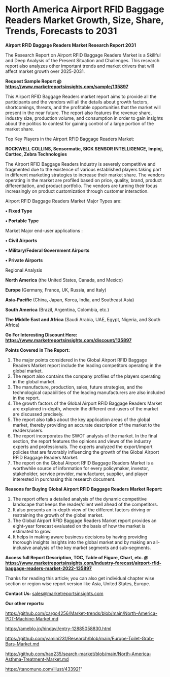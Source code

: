 # North America Airport RFID Baggage Readers Market Growth, Size, Share, Trends, Forecasts to 2031

<strong>Airport RFID Baggage Readers Market Research Report 2031</strong>

The Research Report on Airport RFID Baggage Readers Market is a Skillful and Deep Analysis of the Present Situation and Challenges. This research report also analyzes other important trends and market drivers that will affect market growth over 2025-2031.

<strong>Request Sample Report @ <a href=https://www.marketreportsinsights.com/sample/135897>https://www.marketreportsinsights.com/sample/135897</a></strong>

This Airport RFID Baggage Readers market report aims to provide all the participants and the vendors will all the details about growth factors, shortcomings, threats, and the profitable opportunities that the market will present in the near future. The report also features the revenue share, industry size, production volume, and consumption in order to gain insights about the politics to contest for gaining control of a large portion of the market share.

Top Key Players in the Airport RFID Baggage Readers Market:

<strong>ROCKWELL COLLINS, Sensormatic, SICK SENSOR INTELLIGENCE, Impinj, Carttec, Zebra Technologies</strong>

The Airport RFID Baggage Readers Industry is severely competitive and fragmented due to the existence of various established players taking part in different marketing strategies to increase their market share. The vendors operating in the market are profiled based on price, quality, brand, product differentiation, and product portfolio. The vendors are turning their focus increasingly on product customization through customer interaction.

Airport RFID Baggage Readers Market Major Types are:

<strong>• Fixed Type

• Portable Type</strong>

Market Major end-user applications :

<strong>• Civil Airports

• Military/Federal Government Airports

• Private Airports</strong>

Regional Analysis

</u><strong><b>North America</b></strong> (the United States, Canada, and Mexico)

<strong><b>Europe </b></strong>(Germany, France, UK, Russia, and Italy)

<strong><b>Asia-Pacific</b></strong> (China, Japan, Korea, India, and Southeast Asia)

<strong><b>South America</b></strong> (Brazil, Argentina, Colombia, etc.)

<strong><b>The Middle East and Africa</b></strong> (Saudi Arabia, UAE, Egypt, Nigeria, and South Africa)

<strong>Go For Interesting Discount Here: <a href=https://www.marketreportsinsights.com/discount/135897>https://www.marketreportsinsights.com/discount/135897</a></strong>

<strong>Points Covered in The Report:</strong>
<ol>
  <li>The major points considered in the Global Airport RFID Baggage Readers Market report include the leading competitors operating in the global market.</li>
  <li>The report also contains the company profiles of the players operating in the global market.</li>
  <li>The manufacture, production, sales, future strategies, and the technological capabilities of the leading manufacturers are also included in the report.</li>
  <li>The growth factors of the Global Airport RFID Baggage Readers Market are explained in-depth, wherein the different end-users of the market are discussed precisely.</li>
  <li>The report also talks about the key application areas of the global market, thereby providing an accurate description of the market to the readers/users.</li>
  <li>The report incorporates the SWOT analysis of the market. In the final section, the report features the opinions and views of the industry experts and professionals. The experts analyzed the export/import policies that are favorably influencing the growth of the Global Airport RFID Baggage Readers Market.</li>
  <li>The report on the Global Airport RFID Baggage Readers Market is a worthwhile source of information for every policymaker, investor, stakeholder, service provider, manufacturer, supplier, and player interested in purchasing this research document.</li>
</ol>
<strong>Reasons for Buying Global Airport RFID Baggage Readers Market Report:</strong>

<ol>
  <li>The report offers a detailed analysis of the dynamic competitive landscape that keeps the reader/client well ahead of the competitors.</li>
  <li>It also presents an in-depth view of the different factors driving or restraining the growth of the global market.</li>
  <li>The Global Airport RFID Baggage Readers Market report provides an eight-year forecast evaluated on the basis of how the market is estimated to grow.</li>
  <li>It helps in making aware business decisions by having providing thorough insights insights into the global market and by making an all-inclusive analysis of the key market segments and sub-segments.</li>
</ol>
<strong>Access full Report Description, TOC, Table of Figure, Chart, etc. @ <a href=https://www.marketreportsinsights.com/industry-forecast/airport-rfid-baggage-readers-market-2022-135897>https://www.marketreportsinsights.com/industry-forecast/airport-rfid-baggage-readers-market-2022-135897</a></strong>


Thanks for reading this article; you can also get individual chapter wise section or region wise report version like Asia, United States, Europe.

<strong>Contact Us:</strong>
sales@marketreportsinsights.com

<strong>Our other reports:</strong>

<a href=https://github.com/cargo4256/Market-trends/blob/main/North-America-PDT-Machine-Market.md>https://github.com/cargo4256/Market-trends/blob/main/North-America-PDT-Machine-Market.md</a>

<a href=https://ameblo.jp/hindavi/entry-12885058830.html>https://ameblo.jp/hindavi/entry-12885058830.html</a>

<a href=https://github.com/yamini231/Research/blob/main/Europe-Toilet-Grab-Bars-Market.md>https://github.com/yamini231/Research/blob/main/Europe-Toilet-Grab-Bars-Market.md</a>

<a href=https://github.com/haq235/search-market/blob/main/North-America-Asthma-Treatment-Market.md>https://github.com/haq235/search-market/blob/main/North-America-Asthma-Treatment-Market.md</a>

<a href=https://tanomuno.com/illust/433921>https://tanomuno.com/illust/433921</a>"
